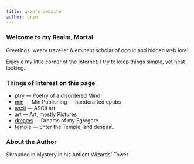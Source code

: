 ```yaml
---
title: qrzn's website
author: qrzn
---
```


### Welcome to my Realm, Mortal

Greetings, weary traveller & eminent scholar of occult and hidden web lore!

Enjoy a my little corner of the Internet; I try to keep things simple, yet neat looking.

### Things of Interest on this page

* [ptry](/ptry/ptry.html) &mdash; Poetry of a disordered Mind
* [min](/min/min.html) &mdash; Min Publishing &mdash; handcrafted epubs
* [ascii](/ascii/ascii.html) &mdash; ASCII art
* [art](/art/art.html) &mdash; Art, mostly Pictures
* [dreams](/art/dreams.html) &mdash; Dreams of my Egregore
* [temple](/temple.html) &mdash; Enter the Temple, and despair..

### About the Author

Shrouded in Mystery in his Antient Wizards' Tower